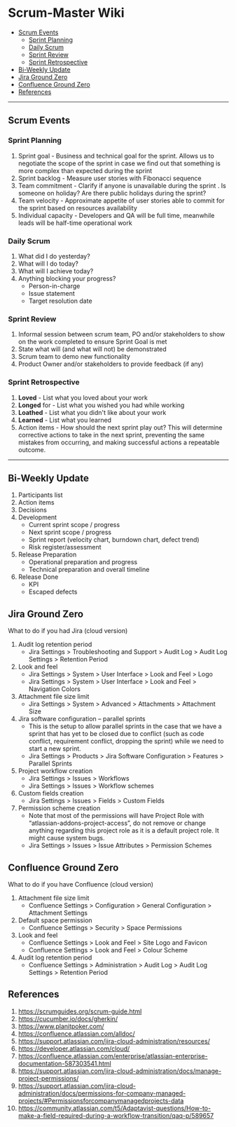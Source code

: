 # Scrum-Master Wiki
- [Scrum Events](#scrum-events)
  - [Sprint Planning](#sprint-planning)
  - [Daily Scrum](#daily-scrum)
  - [Sprint Review](#sprint-review)
  - [Sprint Retrospective](#sprint-retrospective)
- [Bi-Weekly Update](#bi-weekly-update)
- [Jira Ground Zero](#jira-ground-zero)
- [Confluence Ground Zero](#confluence-ground-zero)
- [References](#references)

---
## Scrum Events

### Sprint Planning
1. Sprint goal - Business and technical goal for the sprint. Allows us to negotiate the scope of the sprint in case we find out that something is more complex than expected during the sprint
2. Sprint backlog - Measure user stories with Fibonacci sequence
3. Team commitment - Clarify if anyone is unavailable during the sprint . Is someone on holiday? Are there public holidays during the sprint?
4.	Team velocity - Approximate appetite of user stories able to commit for the sprint based on resources availability
5.	Individual capacity - Developers and QA will be full time, meanwhile leads will be half-time operational work

### Daily Scrum
1.	What did I do yesterday?
2.	What will I do today?
3.	What will I achieve today?
4.	Anything blocking your progress?
    - Person-in-charge
    - Issue statement
    - Target resolution date

### Sprint Review
1.	Informal session between scrum team, PO and/or stakeholders to show on the work completed to ensure Sprint Goal is met
2.	State what will (and what will not) be demonstrated
3.	Scrum team to demo new functionality
4.	Product Owner and/or stakeholders to provide feedback (if any) 

### Sprint Retrospective
1. **Loved** - List what you loved about your work
2. **Longed** for - List what you wished you had while working
3. **Loathed** - List what you didn't like about your work
4. **Learned** - List what you learned
5. Action items - How should the next sprint play out? This will determine corrective actions to take in the next sprint, preventing the same mistakes from occurring, and making successful actions a repeatable outcome.

---
## Bi-Weekly Update
1. Participants list
2. Action items
3. Decisions
4. Development
    - Current sprint scope / progress
    - Next sprint scope / progress
    - Sprint report (velocity chart, burndown chart, defect trend)
    - Risk register/assessment
5. Release Preparation
    - Operational preparation and progress
    - Technical preparation and overall timeline
8. Release Done
    - KPI
    - Escaped defects

## Jira Ground Zero
What to do if you had Jira (cloud version)

1. Audit log retention period 
    - Jira Settings > Troubleshooting and Support > Audit Log > Audit Log Settings > Retention Period
2. Look and feel 
    - Jira Settings > System > User Interface > Look and Feel > Logo
    - Jira Settings > System > User Interface > Look and Feel > Navigation Colors
4. Attachment file size limit
    - Jira Settings > System > Advanced > Attachments > Attachment Size
6. Jira software configuration – parallel sprints
    - This is the setup to allow parallel sprints in the case that we have a sprint that has yet to be closed due to conflict (such as code conflict, requirement conflict, dropping the sprint) while we need to start a new sprint.
    - Jira Settings > Products > Jira Software Configuration > Features > Parallel Sprints
8. Project workflow creation
    - Jira Settings > Issues > Workflows
    - Jira Settings > Issues > Workflow schemes
9. Custom fields creation
    - Jira Settings > Issues > Fields > Custom Fields
11. Permission scheme creation
    - Note that most of the permissions will have Project Role with “atlassian-addons-project-access”, do not remove or change anything regarding this project role as it is a default project role. It might cause system bugs.
    - Jira Settings > Issues > Issue Attributes > Permission Schemes

## Confluence Ground Zero
What to do if you have Confluence (cloud version)

1. Attachment file size limit
    - Confluence Settings > Configuration > General Configuration > Attachment Settings
2. Default space permission
    - Confluence Settings > Security > Space Permissions
3. Look and feel
    - Confluence Settings > Look and Feel > Site Logo and Favicon
    - Confluence Settings > Look and Feel > Colour Scheme
4. Audit log retention period
    - Confluence Settings > Administration > Audit Log > Audit Log Settings > Retention Period

## References
1. https://scrumguides.org/scrum-guide.html
2. https://cucumber.io/docs/gherkin/
3. https://www.planitpoker.com/
4. https://confluence.atlassian.com/alldoc/
5. https://support.atlassian.com/jira-cloud-administration/resources/
6. https://developer.atlassian.com/cloud/
7. https://confluence.atlassian.com/enterprise/atlassian-enterprise-documentation-587303541.html
8. https://support.atlassian.com/jira-cloud-administration/docs/manage-project-permissions/
9. https://support.atlassian.com/jira-cloud-administration/docs/permissions-for-company-managed-projects/#Permissionsforcompanymanagedprojects-data
10. https://community.atlassian.com/t5/Adaptavist-questions/How-to-make-a-field-required-during-a-workflow-transition/qaq-p/589657
